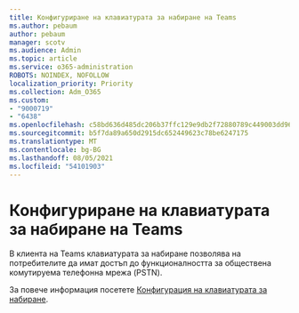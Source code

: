 ```yaml
---
title: Конфигуриране на клавиатурата за набиране на Teams
ms.author: pebaum
author: pebaum
manager: scotv
ms.audience: Admin
ms.topic: article
ms.service: o365-administration
ROBOTS: NOINDEX, NOFOLLOW
localization_priority: Priority
ms.collection: Adm_O365
ms.custom:
- "9000719"
- "6438"
ms.openlocfilehash: c58bd636d485dc206b37ffc129e9db2f72880789c449003dd96db562c7a47542
ms.sourcegitcommit: b5f7da89a650d2915dc652449623c78be6247175
ms.translationtype: MT
ms.contentlocale: bg-BG
ms.lasthandoff: 08/05/2021
ms.locfileid: "54101903"
---
```

# <a name="teams-dial-pad-configuration"></a>Конфигуриране на клавиатурата за набиране на Teams

В клиента на Teams клавиатурата за набиране позволява на потребителите да имат достъп до функционалността за обществена комутируема телефонна мрежа (PSTN).  

За повече информация посетете [Конфигурация на клавиатурата за набиране](https://docs.microsoft.com/microsoftteams/dial-pad-configuration).
